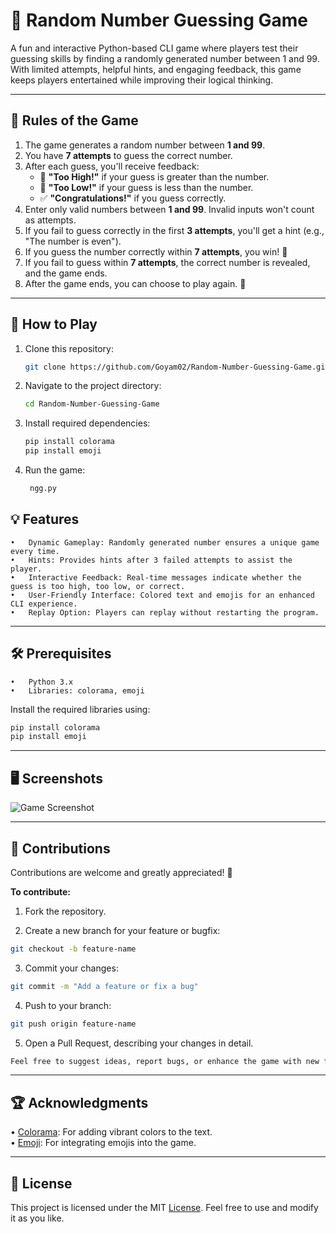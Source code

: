 # 🎲 Random Number Guessing Game

A fun and interactive Python-based CLI game where players test their guessing skills by finding a randomly generated number between 1 and 99. With limited attempts, helpful hints, and engaging feedback, this game keeps players entertained while improving their logical thinking.

---

## 📝 Rules of the Game

1. The game generates a random number between **1 and 99**.
2. You have **7 attempts** to guess the correct number.
3. After each guess, you'll receive feedback:
   - 🔼 **"Too High!"** if your guess is greater than the number.
   - 🔽 **"Too Low!"** if your guess is less than the number.
   - ✅ **"Congratulations!"** if you guess correctly.
4. Enter only valid numbers between **1 and 99**. Invalid inputs won't count as attempts.
5. If you fail to guess correctly in the first **3 attempts**, you'll get a hint (e.g., "The number is even").
6. If you guess the number correctly within **7 attempts**, you win! 🎉
7. If you fail to guess within **7 attempts**, the correct number is revealed, and the game ends.
8. After the game ends, you can choose to play again. 🚀

---

## 🚀 How to Play

1. Clone this repository:
   ```bash
   git clone https://github.com/Goyam02/Random-Number-Guessing-Game.git
2. Navigate to the project directory:
   ```bash
   cd Random-Number-Guessing-Game
3. Install required dependencies:
   ```bash
   pip install colorama
   pip install emoji
4. Run the game:
   ```bash
    ngg.py

## 💡 Features
	•	Dynamic Gameplay: Randomly generated number ensures a unique game every time.
	•	Hints: Provides hints after 3 failed attempts to assist the player.
	•	Interactive Feedback: Real-time messages indicate whether the guess is too high, too low, or correct.
	•	User-Friendly Interface: Colored text and emojis for an enhanced CLI experience.
	•	Replay Option: Players can replay without restarting the program.
 
---

## 🛠️ Prerequisites
	•	Python 3.x
	•	Libraries: colorama, emoji
Install the required libraries using:
```bash
pip install colorama
pip install emoji
```
---

## 🖥️ Screenshots
<img src="https://via.placeholder.com/600x300?text=Random+Number+Guessing+Game" alt="Game Screenshot" />

---

## 🤝 Contributions

Contributions are welcome and greatly appreciated! 🎉

**To contribute:**
1.	Fork the repository.
 
2.	Create a new branch for your feature or bugfix:
   ```bash
git checkout -b feature-name
```
3.	Commit your changes:
   ```bash
git commit -m "Add a feature or fix a bug"
```
4.	Push to your branch:
   ```bash
git push origin feature-name
```
5.  Open a Pull Request, describing your changes in detail.

```bash
Feel free to suggest ideas, report bugs, or enhance the game with new features!
```

---

## 🏆 Acknowledgments

•	[Colorama](https://pypi.org/project/colorama/): For adding vibrant colors to the text.<br>
•	[Emoji](https://pypi.org/project/emoji/): For integrating emojis into the game.

---

## 📜 License

This project is licensed under the MIT [License](https://github.com/Goyam02/Number-Guessing-Game/blob/main/LICENSE). Feel free to use and modify it as you like.
